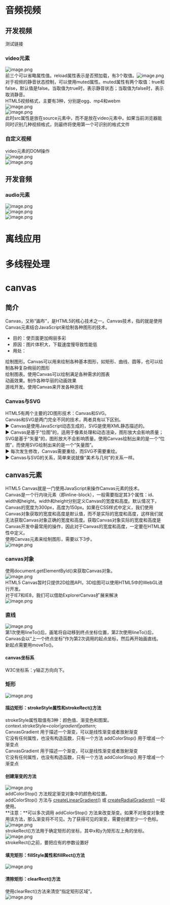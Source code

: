 <a name="cGnSX"></a>
# 音频视频
<a name="xfRLT"></a>
## 开发视频
测试链接
<a name="uXC3S"></a>
### video元素
![image.png](https://cdn.nlark.com/yuque/0/2021/png/12952106/1629465295626-080d8ff5-1a5e-42e2-b429-ef28f6a5bcd1.png#clientId=u6d91a830-362b-4&from=paste&height=160&id=ube97335b&margin=%5Bobject%20Object%5D&name=image.png&originHeight=319&originWidth=1203&originalType=binary&ratio=1&size=93676&status=done&style=none&taskId=u205a81e5-a69f-4aba-82fb-684cb3be87d&width=601.5)<br />前三个可以省略属性值。reload属性表示是否预加载，有3个取值。![image.png](https://cdn.nlark.com/yuque/0/2021/png/12952106/1629465344556-343a63ff-dd1d-41f9-9e23-a4a3fa5fe190.png#clientId=u6d91a830-362b-4&from=paste&height=104&id=u92aa3188&margin=%5Bobject%20Object%5D&name=image.png&originHeight=251&originWidth=1404&originalType=binary&ratio=1&size=95989&status=done&style=none&taskId=uea77235a-6436-4492-8caa-288ebc65bc8&width=583)<br />对于视频的静音状态控制，可以使用muted属性。muted属性有两个取值：true和false，默认值是false。当取值为true时，表示静音状态；当取值为false时，表示取消静音。<br />HTML5视频格式，主要有3种，分别是ogg、mp4和webm<br />![image.png](https://cdn.nlark.com/yuque/0/2021/png/12952106/1629465782883-1f5747d6-1f4c-428b-8499-2fce99ac768f.png#clientId=u6d91a830-362b-4&from=paste&height=119&id=ud448738e&margin=%5Bobject%20Object%5D&name=image.png&originHeight=237&originWidth=818&originalType=binary&ratio=1&size=43318&status=done&style=none&taskId=ufe3e5d28-a325-4b79-8afb-ce6028b39d5&width=409)<br />![image.png](https://cdn.nlark.com/yuque/0/2021/png/12952106/1629465829332-84986db8-84fa-4eec-b310-54e5104a0bef.png#clientId=u6d91a830-362b-4&from=paste&height=311&id=u2ae12b7b&margin=%5Bobject%20Object%5D&name=image.png&originHeight=621&originWidth=953&originalType=binary&ratio=1&size=92177&status=done&style=none&taskId=u041d21cd-270d-409d-a6ea-daaeb25eac5&width=476.5)<br />此时src属性是放在source元素中，而不是放在video元素中。如果当前浏览器能同时识别几种视频格式，则最终将使用第一个可识别的格式文件
<a name="WIPGj"></a>
### 自定义视频
video元素的DOM操作<br />![image.png](https://cdn.nlark.com/yuque/0/2021/png/12952106/1629466290447-03e75590-2ec6-4856-8e5c-e201b9a37bb1.png#clientId=u6d91a830-362b-4&from=paste&height=321&id=u1fc05216&margin=%5Bobject%20Object%5D&name=image.png&originHeight=641&originWidth=829&originalType=binary&ratio=1&size=102646&status=done&style=none&taskId=uffa4ad4b-aa73-4209-9a26-99e3291cdde&width=414.5)<br />![image.png](https://cdn.nlark.com/yuque/0/2021/png/12952106/1629466304769-1f7fd4ed-0ed2-4129-b722-135237ea49f3.png#clientId=u6d91a830-362b-4&from=paste&height=82&id=ufd31d902&margin=%5Bobject%20Object%5D&name=image.png&originHeight=164&originWidth=801&originalType=binary&ratio=1&size=21955&status=done&style=none&taskId=u3c4dadec-8377-4cc1-a2b6-5fd5cd8d788&width=400.5)
<a name="bJnCs"></a>
## 开发音频
<a name="aFqLe"></a>
### audio元素
![image.png](https://cdn.nlark.com/yuque/0/2021/png/12952106/1629519295264-9cad3d37-49dc-44f1-8fbb-59b2acaa09bb.png#clientId=uecfd6163-ca7d-4&from=paste&height=165&id=uc7d6fe86&margin=%5Bobject%20Object%5D&name=image.png&originHeight=330&originWidth=1490&originalType=binary&ratio=1&size=103399&status=done&style=none&taskId=u2bf699fd-114f-4510-8dfa-db8343eaad4&width=745)<br />![image.png](https://cdn.nlark.com/yuque/0/2021/png/12952106/1629520053594-30090f64-57ec-49f4-87ed-f5299da05ea7.png#clientId=uecfd6163-ca7d-4&from=paste&height=125&id=ub78114f6&margin=%5Bobject%20Object%5D&name=image.png&originHeight=250&originWidth=830&originalType=binary&ratio=1&size=36409&status=done&style=none&taskId=u22129a36-26fa-470a-b55c-bf7cd646f22&width=415)<br />![image.png](https://cdn.nlark.com/yuque/0/2021/png/12952106/1629520096091-2be0d29e-5535-45ba-bbba-ef8357975cf8.png#clientId=uecfd6163-ca7d-4&from=paste&height=392&id=u7cb67724&margin=%5Bobject%20Object%5D&name=image.png&originHeight=783&originWidth=933&originalType=binary&ratio=1&size=114873&status=done&style=none&taskId=u7e19182f-03ca-427e-a929-9490a4a9c98&width=466.5)
<a name="MS3xx"></a>
# 离线应用
<a name="bA6V9"></a>
# 多线程处理
<a name="MSLqO"></a>
# canvas
<a name="ePc8j"></a>
## 简介
Canvas，又称“画布”，是HTML5的核心技术之一。Canvas技术，指的就是使用Canvas元素结合JavaScript来绘制各种图形的技术。

- 目的：使页面更加绚丽多彩
- 原因：图片体积大，下载速度慢导致性能低
- 用处：

绘制图形。Canvas可以用来绘制各种基本图形，如矩形、曲线、圆等，也可以绘制各种复杂绚丽的图形<br />绘制图表。使用Canvas可以绘制满足各种需求的图表<br />动画效果。制作各种华丽的动画效果<br />游戏开发。使用Canvas来开发各种游戏
<a name="A2VR1"></a>
### Canvas与SVG
HTML5有两个主要的2D图形技术：Canvas和SVG。<br />Canvas和SVG是两门完全不同的技术，两者具有以下区别。<br />▶ Canvas是使用JavaScript动态生成的，SVG是使用XML静态描述的。<br />▶ Canvas是基于“位图”的，适用于像素处理和动态渲染，图形放大会影响质量；SVG是基于“矢量”的，图形放大不会影响质量。使用Canvas绘制出来的是一个“位图”，而使用SVG绘制出来的是一个“矢量图”。<br />▶ 每次发生修改，Canvas需要重绘，而SVG不需要重绘。<br />▶ Canvas与SVG的关系，简单来说就像“美术与几何”的关系一样。
<a name="Kc20V"></a>
## canvas元素
HTML5 Canvas就是一门使用JavaScript来操作Canvas元素的技术。<br />Canvas是一个行内块元素（即inline-block），一般需要指定其3个属性：id、width和height。width和height分别定义Canvas的宽度和高度。默认情况下，Canvas的宽度为300px，高度为150px。如果在CSS样式中定义，我们使用Canvas对象获取的宽度和高度是默认值，而不是实际的宽度和高度，这样我们就无法获取Canvas对象正确的宽度和高度。获取Canvas对象实际的宽度和高度是Canvas开发中最常用的操作，因此对于Canvas的宽度和高度，一定要在HTML属性中定义。<br />使用Canvas元素来绘制图形，需要以下3步。<br />![image.png](https://cdn.nlark.com/yuque/0/2021/png/12952106/1630479447674-38c8a997-97b4-4b21-b6aa-5132678d3858.png#clientId=u0408eca7-82eb-4&from=paste&height=196&id=u75752a48&margin=%5Bobject%20Object%5D&name=image.png&originHeight=392&originWidth=757&originalType=binary&ratio=1&size=50860&status=done&style=none&taskId=ud819deaf-2d83-4494-a686-22722123bbc&width=378.5)
<a name="XakQP"></a>
### canvas对象
使用document.getElementById()来获取Canvas对象。<br />![image.png](https://cdn.nlark.com/yuque/0/2021/png/12952106/1630479726939-9c9702cf-9ac1-4b22-9c0e-b0877e62a944.png#clientId=u0408eca7-82eb-4&from=paste&height=230&id=u3e3258a1&margin=%5Bobject%20Object%5D&name=image.png&originHeight=460&originWidth=817&originalType=binary&ratio=1&size=65026&status=done&style=none&taskId=u578395ae-ddbb-4693-a90a-8324365d804&width=408.5)<br />HTML5 Canvas暂时只提供2D绘图API，3D绘图可以使用HTML5中的WebGL进行开发。<br />对于IE7和IE8，我们可以借助ExplorerCanvas扩展来解决<br />![image.png](https://cdn.nlark.com/yuque/0/2021/png/12952106/1630479872807-b7bcf532-b030-4af8-b3f0-1b0bd5800570.png#clientId=u0408eca7-82eb-4&from=paste&height=196&id=u611ea708&margin=%5Bobject%20Object%5D&name=image.png&originHeight=391&originWidth=993&originalType=binary&ratio=1&size=57140&status=done&style=none&taskId=ubea9d209-0bdf-45ec-90d0-0ebccb9e4c1&width=496.5)
<a name="ZBWPu"></a>
### 直线
![image.png](https://cdn.nlark.com/yuque/0/2021/png/12952106/1630480011084-4d3c3349-bee1-476d-b639-d75a8d13e179.png#clientId=u0408eca7-82eb-4&from=paste&height=355&id=u5c40eb45&margin=%5Bobject%20Object%5D&name=image.png&originHeight=709&originWidth=943&originalType=binary&ratio=1&size=88182&status=done&style=none&taskId=u3362d039-055b-40b3-b615-ab12d7bc2c2&width=471.5)<br />第1次使用lineTo()后，画笔将自动移到终点坐标位置，第2次使用lineTo()后，Canvas会以“上一个终点坐标”作为第2次调用的起点坐标，然后再开始画直线。新起点需要用moveTo()。
<a name="KjBu1"></a>
#### canvas坐标系
 W3C坐标系：y轴正方向向下。
<a name="BJyC9"></a>
### 矩形
![image.png](https://cdn.nlark.com/yuque/0/2021/png/12952106/1630485997050-5e6ea59d-a16b-4143-ab9d-d6c0212517aa.png#clientId=u56015dc3-7b13-4&from=paste&height=265&id=u1de52605&margin=%5Bobject%20Object%5D&name=image.png&originHeight=530&originWidth=789&originalType=binary&ratio=1&size=43341&status=done&style=none&taskId=u27f67db6-bf54-4ba0-8a87-f080dd308f6&width=394.5)
<a name="j8DKp"></a>
#### 描边矩形：strokeStyle属性和strokeRect()方法
strokeStyle属性取值有3种：颜色值、渐变色和图案。<br />context.strokeStyle=_color_|_gradient_|_pattern_;<br />CanvasGradient 用于描述一个渐变，可以是线性渐变或者放射渐变<br />它没有任何属性，也没有构造函数，只有一个方法 addColorStop() 用于增减一个渐变点<br />CanvasGradient 用于描述一个渐变，可以是线性渐变或者放射渐变<br />它没有任何属性，也没有构造函数，只有一个方法 addColorStop() 用于增减一个渐变点
<a name="j9OVi"></a>
#### 创建渐变的方法
![image.png](https://cdn.nlark.com/yuque/0/2021/png/12952106/1630925279821-990f5756-440a-4cfe-a21b-ca811e1580b1.png#clientId=uebb37b2d-5180-4&from=paste&height=140&id=uc4c656c9&margin=%5Bobject%20Object%5D&name=image.png&originHeight=280&originWidth=733&originalType=binary&ratio=1&size=32301&status=done&style=none&taskId=u779861c1-cd97-49f7-85c2-5182bb98612&width=366.5)<br />addColorStop() 方法规定渐变对象中的颜色和位置。<br />addColorStop() 方法与 [createLinearGradient()](https://www.runoob.com/jsref/met-canvas-createlineargradient.html) 或 [createRadialGradient()](https://www.runoob.com/jsref/met-canvas-createradialgradient.html) 一起使用。<br />**注意：**可以多次调用 addColorStop() 方法来改变渐变。如果不对渐变对象使用该方法，那么渐变将不可见。为了获得可见的渐变，需要创建至少一个色标。<br />![image.png](https://cdn.nlark.com/yuque/0/2021/png/12952106/1630925684867-620d1ad8-3091-437f-8eab-0972a5e831b4.png#clientId=uebb37b2d-5180-4&from=paste&height=146&id=u076a62bf&margin=%5Bobject%20Object%5D&name=image.png&originHeight=292&originWidth=774&originalType=binary&ratio=1&size=27014&status=done&style=none&taskId=ua00618ad-dd29-4859-9af3-f810b78ee02&width=387)<br />strokeRect()方法用于确定矩形的坐标，其中x和y为矩形左上角的坐标。<br />![image.png](https://cdn.nlark.com/yuque/0/2021/png/12952106/1630484404319-40db62c1-d548-43db-b0e7-1887b395f3d0.png#clientId=u0408eca7-82eb-4&from=paste&height=224&id=u74634bdf&margin=%5Bobject%20Object%5D&name=image.png&originHeight=447&originWidth=501&originalType=binary&ratio=1&size=31331&status=done&style=none&taskId=ua0043cb6-6b6f-4e07-9d23-28e9484d17b&width=250.5)<br />strokeRect()之前，要把应有的参数设置好
<a name="Zj96j"></a>
#### 填充矩形：fillStyle属性和fillRect()方法
![image.png](https://cdn.nlark.com/yuque/0/2021/png/12952106/1630484516517-56c04dcd-2443-4a54-a07c-6aa3413956af.png#clientId=u0408eca7-82eb-4&from=paste&height=385&id=u7092c39d&margin=%5Bobject%20Object%5D&name=image.png&originHeight=769&originWidth=934&originalType=binary&ratio=1&size=105871&status=done&style=none&taskId=u3f2d95c4-b9f1-46b1-b512-8b1138f1c8b&width=467)
<a name="xLfmS"></a>
#### 清除矩形：clearRect()方法
使用clearRect()方法来清空“指定矩形区域”。<br />![image.png](https://cdn.nlark.com/yuque/0/2021/png/12952106/1630487442567-8d02b061-f2a2-4fc4-930f-b23508ee6712.png#clientId=u56015dc3-7b13-4&from=paste&height=191&id=u2b28ec8a&margin=%5Bobject%20Object%5D&name=image.png&originHeight=381&originWidth=967&originalType=binary&ratio=1&size=40695&status=done&style=none&taskId=u3d7b9688-b55d-4983-9159-277092d6911&width=483.5)<br />


